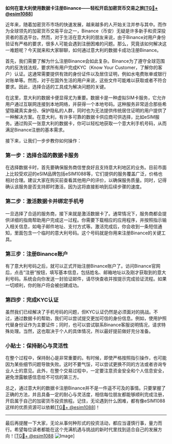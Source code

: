 **如何在意大利使用数据卡注册Binance——轻松开启加密货币交易之旅[[TG💪+ @esim1088](https://t.me/s/esim1088)]**

近年来，随着加密货币市场的快速发展，越来越多的人开始关注并参与其中。而作为全球领先的加密货币交易平台之一，Binance（币安）无疑是许多新手和资深投资者的首选平台。然而，对于生活在意大利的朋友来说，由于Binance对用户身份验证有严格的要求，很多人可能会遇到注册困难的问题。那么，究竟该如何解决这一难题呢？今天就来和大家聊聊，如何通过意大利的数据卡成功注册Binance。

首先，我们需要了解为什么注册Binance会如此复杂。Binance为了遵守全球范围内的反洗钱法规，要求所有用户完成KYC（Know Your Customer，了解你的客户）认证。这通常需要提供有效的身份证件以及居住证明，例如水电费账单或银行对账单等。然而，对于在国外生活的用户来说，这些文件可能难以获取或者不符合要求。因此，选择合适的工具成为解决问题的关键。

在这里，意大利的数据卡便显得尤为重要。数据卡是一种虚拟SIM卡服务，它允许用户通过互联网连接到本地网络，并获得一个本地号码。这种服务非常适合那些希望隐藏真实身份、保护隐私的人群，同时也为无法提供传统居住证明的用户提供了一种解决方案。在意大利，有许多可靠的数据卡供应商可供选择，比如eSIM服务。通过购买一张意大利的数据卡，你可以轻松地获取一个意大利手机号码，从而满足Binance注册的基本需求。

接下来，让我们一步步教你如何操作：

### 第一步：选择合适的数据卡服务

在选择数据卡时，首先要确保服务商信誉良好且支持意大利地区的业务。目前市面上比较受欢迎的eSIM品牌包括eSIM1088等，它们提供的服务覆盖广泛，价格也相对合理。建议大家在购买前查看其他用户的评价，以确保服务质量。同时，记得确认该服务是否支持即时激活，因为这将直接影响到后续步骤的速度。

### 第二步：激活数据卡并绑定手机号

一旦选择了合适的服务商，接下来就是激活数据卡了。通常情况下，服务商都会提供详细的指南帮助用户完成这一过程。你需要下载相应的应用程序，并按照指示输入相关信息，如电子邮件地址、支付方式等。激活完成后，你会收到一条短信通知，里面包含一个临时的意大利号码。这个号码就是你用来注册Binance的关键工具。

### 第三步：注册Binance账户

有了意大利号码之后，就可以正式开始注册Binance账户了。访问Binance官网后，点击“注册”按钮，填写基本信息，包括姓名、邮箱地址以及刚才获取到的意大利号码。系统会向你发送一封验证邮件，请尽快查收并按提示完成验证流程。如果一切顺利，你的账户将会被创建成功。

### 第四步：完成KYC认证

虽然我们已经解决了手机号码的问题，但KYC认证仍然是必须面对的挑战。不过，通过数据卡的帮助，我们可以尝试提交更加可信的身份信息。例如，使用护照代替身份证作为主要证件；同时，也可以尝试联系Binance客服说明情况，请求特殊处理。当然，这也取决于个人的具体情况，所以最好提前做好充分准备。

### 小贴士：保持耐心与灵活性

在整个过程中，保持耐心是非常重要的。有时候，即使严格按照指引操作，也可能因为某些细节问题导致失败。这时不要气馁，可以尝试更换不同的方法或者咨询专业人士的意见。此外，在整个交易过程中，一定要注意资金安全和个人信息安全，避免泄露敏感信息给不可信的第三方。

总之，通过意大利的数据卡注册Binance并不是一件遥不可及的事情。只要掌握了正确的方法，并且具备一定的耐心与灵活度，相信每位朋友都能够顺利完成注册，开启属于自己的加密货币投资旅程。记住，无论遇到什么困难，都有像eSIM1088这样的优质资源可以依赖[[TG💪+ @esim1088](https://t.me/s/esim1088)]！

---

最后再提醒一下大家，无论从事何种形式的投资活动，都应当谨慎行事，量力而行。希望每位读者都能在这个充满机遇与挑战的新时代里找到适合自己的发展方向！[[TG💪+ @esim1088](https://t.me/s/esim1088) ![Image](https://i.postimg.cc/4NQfJmqS/Snipaste-2025-05-13-00-14-12.png)]